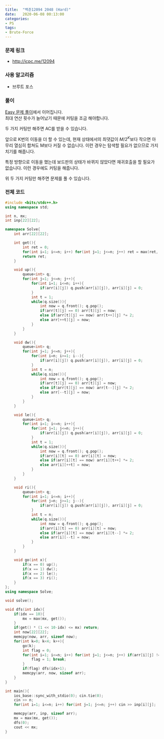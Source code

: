 ```yaml
---
title:  "백준12094 2048 (Hard)"
date:   2020-06-08 00:13:00
categories:
- PS
tags:
- Brute-Force
---
```


### 문제 링크
* http://icpc.me/12094

### 사용 알고리즘
* 브루트 포스

### 풀이
[Easy 문제 풀이](/ps/2020/06/08/BOJ12100/)에서 이어집니다.<br>
최대 연산 횟수가 늘어났기 때문에 커팅을 조금 해야합니다.

두 가지 커팅만 해주면 AC를 받을 수 있습니다.

앞으로 K번의 이동을 더 할 수 있는데, 현재 상태에서의 최댓값이 $M / 2^K$보다 작으면 아무리 열심히 합쳐도 M보다 커질 수 없습니다. 이런 경우는 탐색할 필요가 없으므로 가지치기를 해줍니다.

특정 방향으로 이동을 했는데 보드판의 상태가 바뀌지 않았다면 재귀호출을 할 필요가 없습니다. 이런 경우에도 커팅을 해줍니다.

위 두 가지 커팅만 해주면 문제를 풀 수 있습니다.

### 전체 코드
```cpp
#include <bits/stdc++.h>
using namespace std;

int n, mx;
int inp[22][22];

namespace Solve{
	int arr[22][22];

	int get(){
		int ret = 0;
		for(int i=1; i<=n; i++) for(int j=1; j<=n; j++) ret = max(ret, arr[i][j]);
		return ret;
	}

	void up(){
		queue<int> q;
		for(int j=1; j<=n; j++){
			for(int i=1; i<=n; i++){
				if(arr[i][j]) q.push(arr[i][j]), arr[i][j] = 0;
			}
			int t = 1;
			while(q.size()){
				int now = q.front(); q.pop();
				if(arr[t][j] == 0) arr[t][j] = now;
				else if(arr[t][j] == now) arr[t++][j] *= 2;
				else arr[++t][j] = now;
			}
		}
	}

	void dw(){
		queue<int> q;
		for(int j=1; j<=n; j++){
			for(int i=n; i>=1; i--){
				if(arr[i][j]) q.push(arr[i][j]), arr[i][j] = 0;
			}
			int t = n;
			while(q.size()){
				int now = q.front(); q.pop();
				if(arr[t][j] == 0) arr[t][j] = now;
				else if(arr[t][j] == now) arr[t--][j] *= 2;
				else arr[--t][j] = now;
			}
		}
	}

	void le(){
		queue<int> q;
		for(int i=1; i<=n; i++){
			for(int j=1; j<=n; j++){
				if(arr[i][j]) q.push(arr[i][j]), arr[i][j] = 0;
			}
			int t = 1;
			while(q.size()){
				int now = q.front(); q.pop();
				if(arr[i][t] == 0) arr[i][t] = now;
				else if(arr[i][t] == now) arr[i][t++] *= 2;
				else arr[i][++t] = now;
			}
		}
	}

	void ri(){
		queue<int> q;
		for(int i=1; i<=n; i++){
			for(int j=n; j>=1; j--){
				if(arr[i][j]) q.push(arr[i][j]), arr[i][j] = 0;
			}
			int t = n;
			while(q.size()){
				int now = q.front(); q.pop();
				if(arr[i][t] == 0) arr[i][t] = now;
				else if(arr[i][t] == now) arr[i][t--] *= 2;
				else arr[i][--t] = now;
			}
		}
	}

	void go(int x){
		if(x == 0) up();
		if(x == 1) dw();
		if(x == 2) le();
		if(x == 3) ri();
	}
};
using namespace Solve;

void solve();

void dfs(int idx){
	if(idx == 10){
		mx = max(mx, get());
	}
	if(get() * (1 << 10-idx) <= mx) return;
	int now[22][22];
	memcpy(now, arr, sizeof now);
	for(int k=0; k<4; k++){
		go(k);
		int flag = 0;
		for(int i=1; i<=n; i++) for(int j=1; j<=n; j++) if(arr[i][j] != now[i][j]){
			flag = 1; break;
		}
		if(flag) dfs(idx+1);
		memcpy(arr, now, sizeof arr);
	}
}

int main(){
	ios_base::sync_with_stdio(0); cin.tie(0);
	cin >> n;
	for(int i=1; i<=n; i++) for(int j=1; j<=n; j++) cin >> inp[i][j];

	memcpy(arr, inp, sizeof arr);
	mx = max(mx, get());
	dfs(0);
	cout << mx;
}
```

